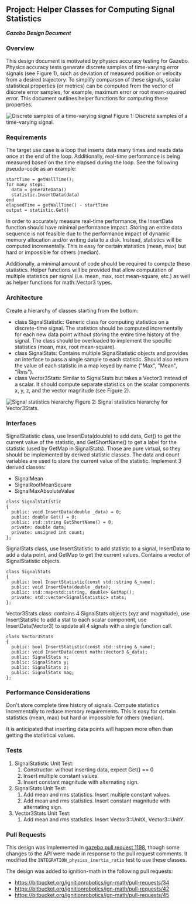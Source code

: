 ## Project: Helper Classes for Computing Signal Statistics
***Gazebo Design Document***

### Overview

This design document is motivated by physics accuracy testing for Gazebo.
Physics accuracy tests generate discrete samples of time-varying error signals (see Figure 1),
such as deviation of measured position or velocity from a desired trajectory.
To simplify comparson of these signals,
scalar statistical properties (or metrics) can be computed
from the vector of discrete error samples,
for example, maximum error or root mean-squared error.
This document outlines helper functions for computing these properties.

![Discrete samples of a time-varying signal](https://bitbucket.org/osrf/gazebo_design/raw/69d0c56c8ae18f79cdabcc40a9cedf13e51b480e/signal_stats/discrete_signal.png)
Figure 1: Discrete samples of a time-varying signal.

### Requirements

The target use case is a loop that inserts data many times and reads data once at the end of the loop.
Additionally, real-time performance is being measured based on the time elapsed during the loop.
See the following pseudo-code as an example:

~~~
startTime = getWallTime();
for many steps:
  data = generateData()
  statistic.InsertData(data)
end
elapsedTime = getWallTime() - startTime
output = statistic.Get()
~~~

In order to accurately measure real-time performance,
the InsertData function should have minimal performance impact.
Storing an entire data sequence is not feasible due to
the performance impact of dynamic memory allocation and/or
writing data to a disk.
Instead, statistics will be computed incrementally.
This is easy for certain statistics (mean, max)
but hard or impossible for others (median).

Additionally, a minimal amount of code should be required
to compute these statistics.
Helper functions will be provided that allow computation of
multiple statistics per signal
(i.e. mean, max, root mean-square, etc.)
as well as helper functions for math::Vector3 types.

### Architecture
Create a hierarchy of classes starting from the bottom:

* class SignalStatistic: Generic class for computing statistics on a discrete-time signal.
The statistics should be computed incrementally for each new data point without
storing the entire time history of the signal.
The class should be overloaded to implement the specific statistics (mean, max, root mean-square).
* class SignalStats: Contains multiple SignalStatistic objects and provides an
interface to pass a single sample to each statistic.
Should also return the value of each statistic
in a map keyed by name ("Max", "Mean", "Rms").
* class Vector3Stats: Similar to SignalStats but takes a Vector3 instead of a scalar.
It should compute separate statistics on the scalar components x, y, z,
and the vector magnitude (see Figure 2).

![Signal statistics hierarchy](https://bitbucket.org/osrf/gazebo_design/raw/69d0c56c8ae18f79cdabcc40a9cedf13e51b480e/signal_stats/signal_stats_hierarchy.png)
Figure 2: Signal statistics hierarchy for Vector3Stats.

### Interfaces
SignalStatistic class, use InsertData(double) to add data,
Get() to get the current value of the statistic,
and GetShortName() to get a label for the statistic (used by GetMap in SignalStats).
Those are pure virtual, so they should be implemented by derived statistic classes.
The data and count variables are used to store the current value of the statistic.
Implement 3 derived classes:

* SignalMean
* SignalRootMeanSquare
* SignalMaxAbsoluteValue
~~~
class SignalStatistic
{
  public: void InsertData(double _data) = 0;
  public: double Get() = 0;
  public: std::string GetShortName() = 0;
  private: double data;
  private: unsigned int count;
};
~~~

SignalStats class, use InsertStatistic to add statistic to a signal,
InsertData to add a data point, and GetMap to get the current values.
Contains a vector of SignalStatistic objects.
~~~
class SignalStats
{
  public: bool InsertStatistic(const std::string &_name);
  public: void InsertData(double _data);
  public: std::map<std::string, double> GetMap();
  private: std::vector<SignalStatistic> stats;
};
~~~

Vector3Stats class: contains 4 SignalStats objects (xyz and magnitude),
use InsertStatistic to add a stat to each scalar component,
use InsertData(Vector3) to update all 4 signals with a single function call.
~~~
class Vector3Stats
{
  public: bool InsertStatistic(const std::string &_name);
  public: void InsertData(const math::Vector3 &_data);
  public: SignalStats x;
  public: SignalStats y;
  public: SignalStats z;
  public: SignalStats mag;
};
~~~

### Performance Considerations
Don't store complete time history of signals.
Compute statistics incrementally to reduce memory requirements.
This is easy for certain statistics (mean, max)
but hard or impossible for others (median).

It is anticipated that inserting data points will happen more often
than getting the statistical values.

### Tests

1. SignalStatistic Unit Test:
    1. Constructor: without inserting data, expect Get() == 0
    1. Insert multiple constant values.
    1. Insert constant magnitude with alternating sign.
1. SignalStats Unit Test:
    1. Add mean and rms statistics. Insert multiple constant values.
    1. Add mean and rms statistics. Insert constant magnitude with alternating sign.
1. Vector3Stats Unit Test:
    1. Add mean and rms statistics. Insert Vector3::UnitX, Vector3::UnitY.

### Pull Requests
This design was implemented in
[gazebo pull request 1198](https://bitbucket.org/osrf/gazebo/pull-request/1198/new-math-class-signalstats/diff),
though some changes to the API were made in response to the pull request comments.
It modified the `INTEGRATION_physics_inertia_ratio` test to use
these classes.

The design was added to ignition-math in the following pull requests:

* https://bitbucket.org/ignitionrobotics/ign-math/pull-requests/34
* https://bitbucket.org/ignitionrobotics/ign-math/pull-requests/42
* https://bitbucket.org/ignitionrobotics/ign-math/pull-requests/45
